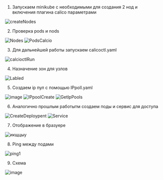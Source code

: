 1. Запускаем minikube c необходимыми для создания 2 нод и включения плагина calico параметрами

![createNodes](https://user-images.githubusercontent.com/79364379/209167029-f899fc0a-d1bb-41d8-8dfa-71d9db92610d.png)


2. Проверка pods и nods

![Nodes](https://user-images.githubusercontent.com/79364379/209167215-75717874-852e-4f89-af4e-1c0eae677a0a.png)
![PodsCalcio](https://user-images.githubusercontent.com/79364379/209167255-65d0d3c9-2488-488b-9028-8c324519c6e5.png)

3. Для дальнейшей работы запускаем calicoctl.yaml

![calcioctlRun](https://user-images.githubusercontent.com/79364379/209167618-9d729711-4a69-4afd-b9ce-c51815ab3ef2.png)

4. Назначение зон для узлов

![Labled](https://user-images.githubusercontent.com/79364379/209167760-ec62949d-ce15-4858-bdf5-370e0446fc17.png)

5. Создаем ip пул с помощью IPpoll.yaml

![image](https://user-images.githubusercontent.com/79364379/209168079-80f63dae-edd5-4d06-a9a1-3c0a3350e1e1.png)
![IPpoolCreate](https://user-images.githubusercontent.com/79364379/209168014-92ece1f1-7546-4977-bd18-8dc073853ed9.png)
![GetIpPools](https://user-images.githubusercontent.com/79364379/209168126-10c5ae32-1805-4cfd-9a7c-86d103b9d033.png)

6. Аналогично прошлым работытм создаем поды и сервис для доступа

![CreateDeploypent](https://user-images.githubusercontent.com/79364379/209168514-10e7f23b-a4a5-48c8-8624-35226d8515d9.png)
![Service](https://user-images.githubusercontent.com/79364379/209168424-8391662d-6c48-4a53-9772-204c8eb663f1.png)

7. Отображение в бразуере

![икщцыу](https://user-images.githubusercontent.com/79364379/209168601-c9475976-09f8-4d80-a825-5d26f1d17faf.png)

8. Ping между подами

![ping1](https://user-images.githubusercontent.com/79364379/209168791-9f894998-103b-4bfa-b45e-dad0f082917f.png)

9. Схема

![image](https://user-images.githubusercontent.com/79364379/209169929-e24ae502-39d2-492d-b7f0-93b802a4d26e.png)

